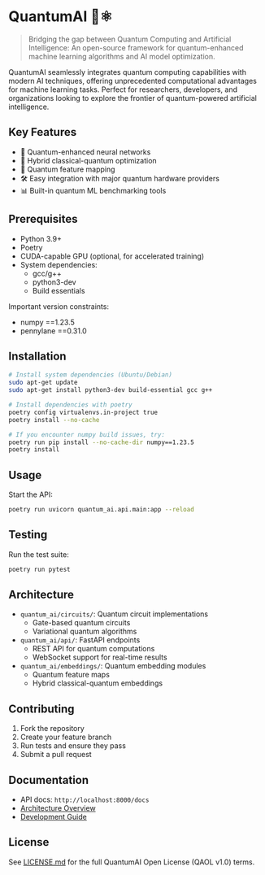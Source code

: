 # QuantumAI 🧠⚛️

> Bridging the gap between Quantum Computing and Artificial Intelligence: An open-source framework for quantum-enhanced machine learning algorithms and AI model optimization.

QuantumAI seamlessly integrates quantum computing capabilities with modern AI techniques, offering unprecedented computational advantages for machine learning tasks. Perfect for researchers, developers, and organizations looking to explore the frontier of quantum-powered artificial intelligence.

## Key Features
- 🚀 Quantum-enhanced neural networks
- 🔄 Hybrid classical-quantum optimization
- 🎯 Quantum feature mapping
- 🛠️ Easy integration with major quantum hardware providers
- 📊 Built-in quantum ML benchmarking tools

## Prerequisites

- Python 3.9+
- Poetry
- CUDA-capable GPU (optional, for accelerated training)
- System dependencies:
  - gcc/g++
  - python3-dev
  - Build essentials

Important version constraints:
- numpy ==1.23.5
- pennylane ==0.31.0

## Installation

```bash
# Install system dependencies (Ubuntu/Debian)
sudo apt-get update
sudo apt-get install python3-dev build-essential gcc g++

# Install dependencies with poetry
poetry config virtualenvs.in-project true
poetry install --no-cache

# If you encounter numpy build issues, try:
poetry run pip install --no-cache-dir numpy==1.23.5
poetry install
```

## Usage

Start the API:
```bash
poetry run uvicorn quantum_ai.api.main:app --reload
```

## Testing

Run the test suite:
```bash
poetry run pytest
```

## Architecture

- `quantum_ai/circuits/`: Quantum circuit implementations
  - Gate-based quantum circuits
  - Variational quantum algorithms
- `quantum_ai/api/`: FastAPI endpoints
  - REST API for quantum computations
  - WebSocket support for real-time results
- `quantum_ai/embeddings/`: Quantum embedding modules
  - Quantum feature maps
  - Hybrid classical-quantum embeddings

## Contributing

1. Fork the repository
2. Create your feature branch
3. Run tests and ensure they pass
4. Submit a pull request

## Documentation

- API docs: `http://localhost:8000/docs`
- [Architecture Overview](docs/architecture.md)
- [Development Guide](docs/development.md)

## License

See [LICENSE.md](LICENSE.md) for the full QuantumAI Open License (QAOL v1.0) terms.